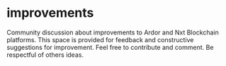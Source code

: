 # improvements
Community discussion about improvements to Ardor and Nxt Blockchain platforms.
This space is provided for feedback and constructive suggestions for improvement. Feel free to contribute and comment. Be respectful of others ideas.
